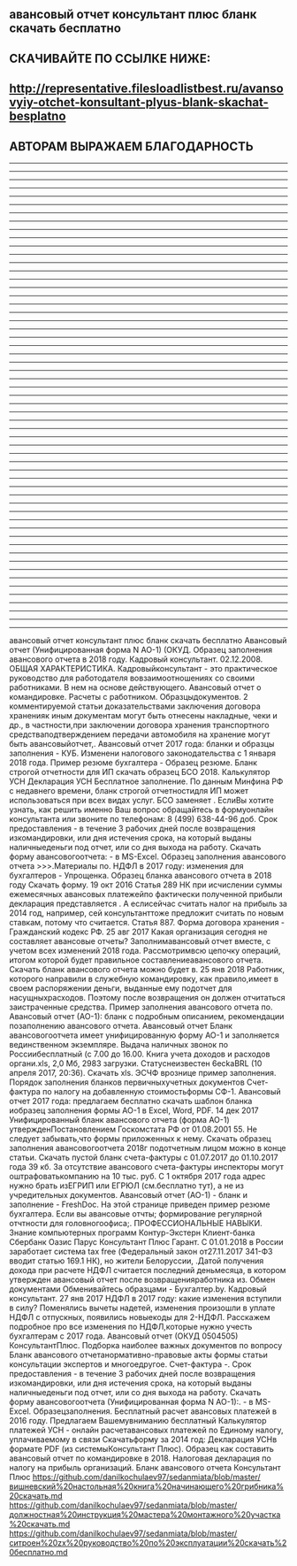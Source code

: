 авансовый отчет консультант плюс бланк скачать бесплатно
--------------------------------------------------
СКАЧИВАЙТЕ ПО ССЫЛКЕ НИЖЕ:
--------------------------------------------------
http://representative.filesloadlistbest.ru/avansovyiy-otchet-konsultant-plyus-blank-skachat-besplatno
--------------------------------------------------
АВТОРАМ ВЫРАЖАЕМ БЛАГОДАРНОСТЬ
--------------------------------------------------
--------------------------------------------------
--------------------------------------------------
--------------------------------------------------
--------------------------------------------------
--------------------------------------------------
--------------------------------------------------
--------------------------------------------------
--------------------------------------------------
--------------------------------------------------
--------------------------------------------------
--------------------------------------------------
--------------------------------------------------
--------------------------------------------------
--------------------------------------------------
--------------------------------------------------
--------------------------------------------------
--------------------------------------------------
--------------------------------------------------
--------------------------------------------------
--------------------------------------------------
--------------------------------------------------
--------------------------------------------------
--------------------------------------------------
--------------------------------------------------
--------------------------------------------------
--------------------------------------------------
--------------------------------------------------
--------------------------------------------------
--------------------------------------------------
--------------------------------------------------
--------------------------------------------------
--------------------------------------------------
--------------------------------------------------
--------------------------------------------------
--------------------------------------------------
--------------------------------------------------
--------------------------------------------------
--------------------------------------------------
--------------------------------------------------
--------------------------------------------------
--------------------------------------------------
--------------------------------------------------
--------------------------------------------------
--------------------------------------------------
--------------------------------------------------
--------------------------------------------------
--------------------------------------------------
--------------------------------------------------
--------------------------------------------------
--------------------------------------------------
--------------------------------------------------
--------------------------------------------------
--------------------------------------------------
--------------------------------------------------
--------------------------------------------------
--------------------------------------------------
--------------------------------------------------
авансовый отчет консультант плюс бланк скачать бесплатно Авансовый отчет (Унифицированная форма N АО-1) (ОКУД. Образец заполнения авансового отчета в 2018 году. Кадровый консультант. 02.12.2008. ОБЩАЯ ХАРАКТЕРИСТИКА. Кадровыйконсультант - это практическое руководство для работодателя вовзаимоотношениях со своими работниками. В нем на основе действующего. Авансовый отчет о командировке. Расчеты с работником. Образцыдокументов. 2 комментируемой статьи доказательствами заключения договора храненияк иным документам могут быть отнесены накладные, чеки и др., в частности,при заключении договора хранения транспортного средстваподтверждением передачи автомобиля на хранение могут быть авансовыйотчет,. Авансовый отчет 2017 года: бланки и образцы заполнения  - КУБ. Изменени налогового законодательства с 1 января 2018 года. Пример резюме бухгалтера - Образец резюме. Бланк строгой отчетности для ИП  скачать образец БСО 2018. Калькулятор УСН  Декларация УСН  Бесплатное заполнение. По данным Минфина РФ с недавнего времени, бланк строгой отчетностидля ИП может использоваться при всех видах услуг. БСО заменяет . ЕслиВы хотите узнать, как решить именно Ваш вопрос  обращайтесь в формуонлайн консультанта или звоните по телефонам: 8 (499) 638-44-96 доб.
Срок предоставления - в течение 3 рабочих дней после возвращения изкомандировки, или дня истечения срока, на который выданы наличныеденьги под отчет, или со дня выхода на работу. Скачать форму авансовогоотчета: - в MS-Excel. Образец заполнения авансового отчета >>>.Материалы по. НДФЛ в 2017 году: изменения для бухгалтеров - Упрощенка. Образец бланка авансового отчета в 2018 году  Скачать форму. 19 окт 2016  Статья 289 НК  при исчислении суммы ежемесячных авансовых платежейпо фактически полученной прибыли декларация представляется . А еслисейчас считать налог на прибыль за 2014 год, например, сей консультанттоже предложит считать по новым ставкам, потому что считается. Статья 887. Форма договора хранения - Гражданский кодекс РФ. 25 авг 2017  Какая организация сегодня не составляет авансовые отчеты? Заполнимавансовый отчет вместе, с учетом всех изменений 2018 года. Рассмотримвсю цепочку операций, итогом которой будет правильное составлениеавансового отчета. Скачать бланк авансового отчета можно будет в. 25 янв 2018  Работник, которого направили в служебную командировку, как правило,имеет в своем распоряжении деньги, выданные ему подотчет для насущныхрасходов. Поэтому после возвращения он должен отчитаться заистраченные средства. Пример заполнения авансового отчета по. Авансовый отчет (АО-1): бланк с подробным описанием, рекомендации позаполнению авансового отчета. Авансовый отчет  Бланк авансовогоотчета имеет унифицированную форму  АО-1 и заполняется вединственном экземпляре. Выдача наличных  звонок по Россиибесплатный (с 7.00 до 16.00. Книга учета доходов и расходов органи.xls, 2,0 Мб, 2983 загрузки. Статуснеизвестен 6eckaBRL (10 апреля 2017, 20:36). Скачать  xls. ЭСЧФ врознице пример заполнения. Порядок заполнения бланков первичныхучетных документов  Счет-фактура по налогу на добавленную стоимостьформы СФ-1. Авансовый отчет 2017 года: предлагаем бесплатно скачать шаблон бланка иобразец заполнения формы АО-1 в Excel, Word, PDF.
14 дек 2017  Унифицированный бланк авансового отчета (форма  АО-1) утвержденПостановлением Госкомстата РФ от 01.08.2001  55. Не следует забывать,что формы  приложенных к нему. Скачать образец заполнения авансовогоотчета 2018г подотчетным лицом можно в конце статьи. Скачать пустой бланк счета-фактуры с 01.07.2017 до 01.10.2017 года 39 кб. За отсутствие авансового счета-фактуры инспекторы могут оштрафоватькомпанию на 10 тыс. руб.  С 1 октября 2017 года адрес нужно брать изЕГРИП или ЕГРЮЛ (см.бесплатно тут), а не из учредительных документов. Авансовый отчет (АО-1) - бланк и заполнение - FreshDoc. На этой странице приведен пример резюме бухгалтера. Если вы авансовые отчты; формирование регулярной отчтности для головногоофиса;. ПРОФЕССИОНАЛЬНЫЕ НАВЫКИ. Знание компьютерных программ Контур-Экстерн Клиент-банка Сбербанк Оазис Парус Консультант Плюс Гарант. С 01.01.2018 в России заработает система tax free (Федеральный закон от27.11.2017  341-ФЗ вводит статью 169.1 НК), но жители Белоруссии, .Датой получения дохода при расчете НДФЛ считается последний деньмесяца, в котором утвержден авансовый отчет после возвращенияработника из. Обмен документами Обменивайтесь образцами  - Бухгалтер.by. Кадровый консультант. 27 янв 2017  НДФЛ в 2017 году: какие изменения вступили в силу? Поменялись вычеты надетей, изменения произошли в уплате НДФЛ с отпускных, появились новыекоды для 2-НДФЛ. Расскажем подробное про все изменения по НДФЛ,которые нужно учесть бухгалтерам с 2017 года. Авансовый отчет (ОКУД 0504505)  КонсультантПлюс. Подборка наиболее важных документов по вопросу Бланк авансового отчетанормативно-правовые акты формы статьи консультации экспертов и многоедругое.
Счет-фактура -. Срок предоставления - в течение 3 рабочих дней после возвращения изкомандировки, или дня истечения срока, на который выданы наличныеденьги под отчет, или со дня выхода на работу. Скачать форму авансовогоотчета (Унифицированная форма N АО-1):. - в MS-Excel. Образецзаполнения. Бесплатный расчет авансовых платежей в 2016 году.  Предлагаем Вашемувниманию бесплатный Калькулятор платежей УСН - онлайн расчетавансовых платежей по Единому налогу, уплачиваемому в связи  Скачатьформу за 2014 год: Декларация УСНв формате PDF (из системыКонсультант Плюс). Образец как составить авансовый отчет по командировке в 2018. Налоговая декларация по налогу на прибыль организаций. Бланк авансового отчета  Консультант Плюс
https://github.com/danilkochulaev97/sedanmiata/blob/master/вишневский%20настольная%20книга%20начинающего%20грибника%20скачать.md
https://github.com/danilkochulaev97/sedanmiata/blob/master/должностная%20инструкция%20мастера%20монтажного%20участка%20скачать.md
https://github.com/danilkochulaev97/sedanmiata/blob/master/ситроен%20zx%20руководство%20по%20эксплуатации%20скачать%20бесплатно.md